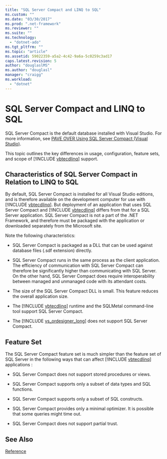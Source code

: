 ```yaml
---
title: "SQL Server Compact and LINQ to SQL"
ms.custom: ""
ms.date: "03/30/2017"
ms.prod: ".net-framework"
ms.reviewer: ""
ms.suite: ""
ms.technology: 
  - "dotnet-ado"
ms.tgt_pltfrm: ""
ms.topic: "article"
ms.assetid: 59022359-a5a2-4c42-9a6a-5c0259c3ad17
caps.latest.revision: 5
author: "douglaslMS"
ms.author: "douglasl"
manager: "craigg"
ms.workload: 
  - "dotnet"
---
```

# SQL Server Compact and LINQ to SQL
SQL Server Compact is the default database installed with Visual Studio. For more information, see [PAVE OVER Using SQL Server Compact (Visual Studio)](http://msdn.microsoft.com/library/13320dd1-94e5-4077-bf76-8df253695ccc).  
  
 This topic outlines the key differences in usage, configuration, feature sets, and scope of [!INCLUDE [vbtecdlinq](../../../../../../includes/vbtecdlinq-md.md)] support.  
  
## Characteristics of SQL Server Compact in Relation to LINQ to SQL  
 By default, SQL Server Compact is installed for all Visual Studio editions, and is therefore available on the development computer for use with [!INCLUDE [vbtecdlinq](../../../../../../includes/vbtecdlinq-md.md)]. But deployment of an application that uses SQL Server Compact and [!INCLUDE [vbtecdlinq](../../../../../../includes/vbtecdlinq-md.md)] differs from that for a SQL Server application. SQL Server Compact is not a part of the .NET Framework, and therefore must be packaged with the application or downloaded separately from the Microsoft site.  
  
 Note the following characteristics:  
  
- SQL Server Compact is packaged as a DLL that can be used against database files (.sdf extension) directly.  
  
- SQL Server Compact runs in the same process as the client application. The efficiency of communication with SQL Server Compact can therefore be significantly higher than communicating with SQL Server. On the other hand, SQL Server Compact does require interoperability between managed and unmanaged code with its attendant costs.  
  
- The size of the SQL Server Compact DLL is small. This feature reduces the overall application size.  
  
- The [!INCLUDE [vbtecdlinq](../../../../../../includes/vbtecdlinq-md.md)] runtime and the SQLMetal command-line tool support SQL Server Compact.  
  
- The [!INCLUDE [vs_ordesigner_long](../../../../../../includes/vs-ordesigner-long-md.md)] does not support SQL Server Compact.  
  
## Feature Set  
 The SQL Server Compact feature set is much simpler than the feature set of SQL Server in the following ways that can affect [!INCLUDE [vbtecdlinq](../../../../../../includes/vbtecdlinq-md.md)] applications :  
  
-   SQL Server Compact does not support stored procedures or views.  
  
-   SQL Server Compact supports only a subset of data types and SQL functions.  
  
-   SQL Server Compact supports only a subset of SQL constructs.  
  
-   SQL Server Compact provides only a minimal optimizer. It is possible that some queries might time out.  
  
-   SQL Server Compact does not support partial trust.  
  
## See Also  
 [Reference](../../../../../../docs/framework/data/adonet/sql/linq/reference.md)

